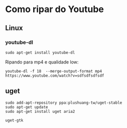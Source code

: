 # Como ripar do Youtube


## Linux


### youtube-dl

```
sudo apt-get install youtube-dl
```

Ripando para mp4 e qualidade low:

```
youtube-dl -f 18  --merge-output-format mp4 https://www.youtube.com/watch?v=sdfsdfsdfsdf
```


## uget


```
sudo add-apt-repository ppa:plushuang-tw/uget-stable
sudo apt-get update
sudo apt-get install uget aria2
```

```
uget-gtk
```

